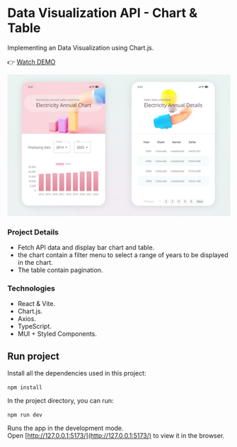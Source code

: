 # Data Visualization API - Chart & Table

Implementing an Data Visualization using Chart.js.

👉 [Watch DEMO](https://Frnt-End.github.io/Data-Visualization-Chartjs-React-Typescript)

![Data Visualization API](src/ui-preview.jpg "Data Visualization API")

### Project Details

- Fetch API data and display bar chart and table.
- the chart contain a filter menu to select a range of years to be displayed in the chart.
- The table contain pagination.

### Technologies

- React & Vite.
- Chart.js.
- Axios.
- TypeScript.
- MUI + Styled Components.

## Run project

Install all the dependencies used in this project:

`npm install`

In the project directory, you can run:

`npm run dev`

Runs the app in the development mode.\
Open [http://127.0.0.1:5173/](http://127.0.0.1:5173/) to view it in the browser.
